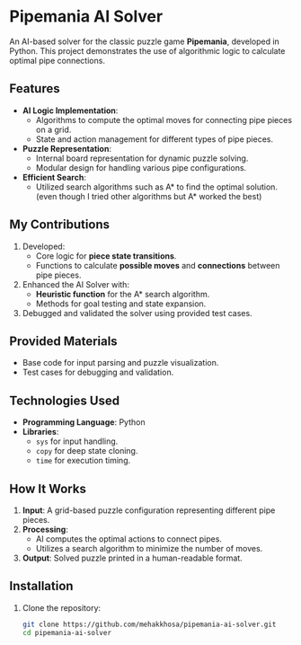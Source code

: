 # Pipemania AI Solver

An AI-based solver for the classic puzzle game **Pipemania**, developed in Python. This project demonstrates the use of algorithmic logic to calculate optimal pipe connections. 

## Features
- **AI Logic Implementation**:
  - Algorithms to compute the optimal moves for connecting pipe pieces on a grid.
  - State and action management for different types of pipe pieces.
- **Puzzle Representation**:
  - Internal board representation for dynamic puzzle solving.
  - Modular design for handling various pipe configurations.
- **Efficient Search**:
  - Utilized search algorithms such as A* to find the optimal solution. (even though I tried other algorithms but A* worked the best)

## My Contributions
1. Developed:
   - Core logic for **piece state transitions**.
   - Functions to calculate **possible moves** and **connections** between pipe pieces.
2. Enhanced the AI Solver with:
   - **Heuristic function** for the A* search algorithm.
   - Methods for goal testing and state expansion.
3. Debugged and validated the solver using provided test cases.

## Provided Materials
- Base code for input parsing and puzzle visualization.
- Test cases for debugging and validation.

## Technologies Used
- **Programming Language**: Python
- **Libraries**:
  - `sys` for input handling.
  - `copy` for deep state cloning.
  - `time` for execution timing.

## How It Works
1. **Input**: A grid-based puzzle configuration representing different pipe pieces.
2. **Processing**:
   - AI computes the optimal actions to connect pipes.
   - Utilizes a search algorithm to minimize the number of moves.
3. **Output**: Solved puzzle printed in a human-readable format.

## Installation
1. Clone the repository:
   ```bash
   git clone https://github.com/mehakkhosa/pipemania-ai-solver.git
   cd pipemania-ai-solver

  
